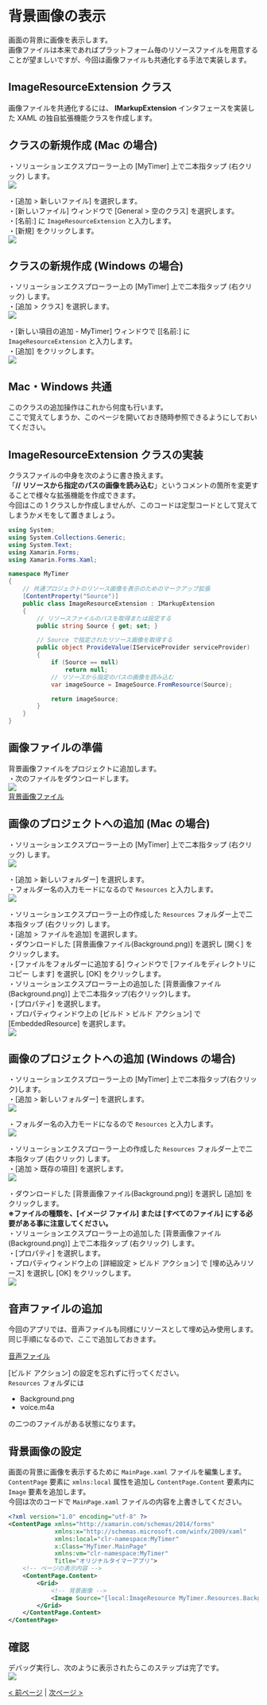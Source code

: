 # 背景画像の表示
画面の背景に画像を表示します。  
画像ファイルは本来であればプラットフォーム毎のリソースファイルを用意することが望ましいですが、今回は画像ファイルも共通化する手法で実装します。  
  
## ImageResourceExtension クラス
画像ファイルを共通化するには、 **IMarkupExtension** インタフェースを実装した XAML の独自拡張機能クラスを作成します。

## クラスの新規作成 (Mac の場合)
・ソリューションエクスプローラー上の [MyTimer] 上で二本指タップ (右クリック) します。  
![](./images/Mac0301.jpg)

・[追加 > 新しいファイル] を選択します。  
・[新しいファイル] ウィンドウで [General > 空のクラス] を選択します。  
・[名前:] に ```ImageResourceExtension``` と入力します。  
・[新規] をクリックします。  
![](./images/Mac0302.jpg)

## クラスの新規作成 (Windows の場合)
・ソリューションエクスプローラー上の [MyTimer] 上で二本指タップ (右クリック) します。  
・[追加 > クラス] を選択します。  
![](./images/Win0301.jpg)

・[新しい項目の追加 - MyTimer] ウィンドウで [[名前:] に ```ImageResourceExtension``` と入力します。  
・[追加] をクリックします。  
![](./images/Win0302.jpg)

## Mac・Windows 共通
このクラスの追加操作はこれから何度も行います。  
ここで覚えてしまうか、このページを開いておき随時参照できるようにしておいてください。

## ImageResourceExtension クラスの実装
クラスファイルの中身を次のように書き換えます。  
「**// リソースから指定のパスの画像を読み込む**」というコメントの箇所を変更することで様々な拡張機能を作成できます。  
今回はこの 1 クラスしか作成しませんが、このコードは定型コードとして覚えてしまうかメモをして置きましょう。
```cs
using System;
using System.Collections.Generic;
using System.Text;
using Xamarin.Forms;
using Xamarin.Forms.Xaml;

namespace MyTimer
{
    // 共通プロジェクトのリソース画像を表示のためのマークアップ拡張
    [ContentProperty("Source")]
    public class ImageResourceExtension : IMarkupExtension
    {
        // リソースファイルのパスを取得または設定する
        public string Source { get; set; }

        // Source で指定されたリソース画像を取得する
        public object ProvideValue(IServiceProvider serviceProvider)
        {
            if (Source == null)
                return null;
            // リソースから指定のパスの画像を読み込む
            var imageSource = ImageSource.FromResource(Source);

            return imageSource;
        }
    }
}
```

## 画像ファイルの準備
背景画像ファイルをプロジェクトに追加します。  
・次のファイルをダウンロードします。  
![](./resources/Background.png)  
[背景画像ファイル](./resources/Background.png)  

## 画像のプロジェクトへの追加 (Mac の場合)
・ソリューションエクスプローラー上の [MyTimer] 上で二本指タップ (右クリック) します。  
![](./images/Mac0301.jpg)

・[追加 > 新しいフォルダー] を選択します。  
・フォルダー名の入力モードになるので ```Resources``` と入力します。  
![](./images/Mac0303.jpg)

・ソリューションエクスプローラー上の作成した ```Resources``` フォルダー上で二本指タップ (右クリック) します。  
・[追加 > ファイルを追加] を選択します。  
・ダウンロードした [背景画像ファイル(Background.png)] を選択し [開く] をクリックします。  
・[ファイルをフォルダーに追加する] ウィンドウで [ファイルをディレクトリにコピー します] を選択し [OK] をクリックします。  
・ソリューションエクスプローラー上の追加した [背景画像ファイル(Background.png)] 上で二本指タップ(右クリック)します。  
・[プロパティ] を選択します。  
・プロパティウィンドウ上の [ビルド > ビルド アクション] で [EmbeddedResource] を選択します。  
![](./images/Mac0304.jpg)

## 画像のプロジェクトへの追加 (Windows の場合)
・ソリューションエクスプローラー上の [MyTimer] 上で二本指タップ(右クリック)します。  
・[追加 > 新しいフォルダー] を選択します。  
![](./images/Win0303.jpg)

・フォルダー名の入力モードになるので ```Resources``` と入力します。  
![](./images/Win0304.jpg)

・ソリューションエクスプローラー上の作成した ```Resources``` フォルダー上で二本指タップ (右クリック) します。  
・[追加 > 既存の項目] を選択します。  
![](./images/Win0305.jpg)

・ダウンロードした [背景画像ファイル(Background.png)] を選択し [追加] をクリックします。  
**※ファイルの種類を、[イメージ ファイル] または [すべてのファイル] にする必要がある事に注意してください。**  
・ソリューションエクスプローラー上の追加した [背景画像ファイル(Background.png)] 上で二本指タップ (右クリック) します。  
・[プロパティ] を選択します。  
・プロパティウィンドウ上の [詳細設定 > ビルド アクション] で [埋め込みリソース] を選択し [OK] をクリックします。  
![](./images/Win0306.jpg)

## 音声ファイルの追加
今回のアプリでは、音声ファイルも同様にリソースとして埋め込み使用します。  
同じ手順になるので、ここで追加しておきます。  

[音声ファイル](./resources/voice.m4a?raw=true)  

[ビルド アクション] の設定を忘れずに行ってください。  
```Resources``` フォルダには
- Background.png
- voice.m4a  

の二つのファイルがある状態になります。

## 背景画像の設定
画面の背景に画像を表示するために ```MainPage.xaml``` ファイルを編集します。  
```ContentPage``` 要素に ```xmlns:local``` 属性を追加し ```ContentPage.Content``` 要素内に ```Image``` 要素を追加します。  
今回は次のコードで ```MainPage.xaml``` ファイルの内容を上書きしてください。  
```xml
<?xml version="1.0" encoding="utf-8" ?>
<ContentPage xmlns="http://xamarin.com/schemas/2014/forms"
             xmlns:x="http://schemas.microsoft.com/winfx/2009/xaml"
             xmlns:local="clr-namespace:MyTimer"
             x:Class="MyTimer.MainPage"
             xmlns:vm="clr-namespace:MyTimer"
             Title="オリジナルタイマーアプリ">
    <!-- ページの表示内容 -->
    <ContentPage.Content>
        <Grid>
            <!-- 背景画像 -->
            <Image Source="{local:ImageResource MyTimer.Resources.Background.png}" Aspect="AspectFit" />
        </Grid>
    </ContentPage.Content>
</ContentPage>
```

## 確認
デバッグ実行し、次のように表示されたらこのステップは完了です。  
![](./images/Debug0301.jpg)
  
[< 前ページ](./textbook02.md) | [次ページ >](./textbook04.md)  